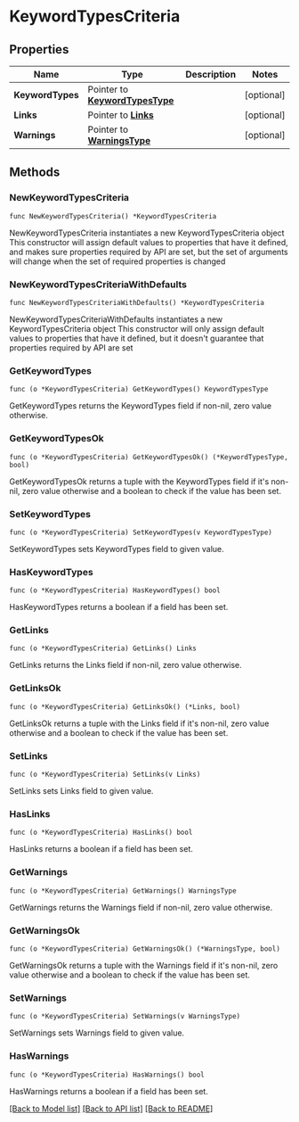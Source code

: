 # KeywordTypesCriteria

## Properties

Name | Type | Description | Notes
------------ | ------------- | ------------- | -------------
**KeywordTypes** | Pointer to [**KeywordTypesType**](KeywordTypesType.md) |  | [optional] 
**Links** | Pointer to [**Links**](Links.md) |  | [optional] 
**Warnings** | Pointer to [**WarningsType**](WarningsType.md) |  | [optional] 

## Methods

### NewKeywordTypesCriteria

`func NewKeywordTypesCriteria() *KeywordTypesCriteria`

NewKeywordTypesCriteria instantiates a new KeywordTypesCriteria object
This constructor will assign default values to properties that have it defined,
and makes sure properties required by API are set, but the set of arguments
will change when the set of required properties is changed

### NewKeywordTypesCriteriaWithDefaults

`func NewKeywordTypesCriteriaWithDefaults() *KeywordTypesCriteria`

NewKeywordTypesCriteriaWithDefaults instantiates a new KeywordTypesCriteria object
This constructor will only assign default values to properties that have it defined,
but it doesn't guarantee that properties required by API are set

### GetKeywordTypes

`func (o *KeywordTypesCriteria) GetKeywordTypes() KeywordTypesType`

GetKeywordTypes returns the KeywordTypes field if non-nil, zero value otherwise.

### GetKeywordTypesOk

`func (o *KeywordTypesCriteria) GetKeywordTypesOk() (*KeywordTypesType, bool)`

GetKeywordTypesOk returns a tuple with the KeywordTypes field if it's non-nil, zero value otherwise
and a boolean to check if the value has been set.

### SetKeywordTypes

`func (o *KeywordTypesCriteria) SetKeywordTypes(v KeywordTypesType)`

SetKeywordTypes sets KeywordTypes field to given value.

### HasKeywordTypes

`func (o *KeywordTypesCriteria) HasKeywordTypes() bool`

HasKeywordTypes returns a boolean if a field has been set.

### GetLinks

`func (o *KeywordTypesCriteria) GetLinks() Links`

GetLinks returns the Links field if non-nil, zero value otherwise.

### GetLinksOk

`func (o *KeywordTypesCriteria) GetLinksOk() (*Links, bool)`

GetLinksOk returns a tuple with the Links field if it's non-nil, zero value otherwise
and a boolean to check if the value has been set.

### SetLinks

`func (o *KeywordTypesCriteria) SetLinks(v Links)`

SetLinks sets Links field to given value.

### HasLinks

`func (o *KeywordTypesCriteria) HasLinks() bool`

HasLinks returns a boolean if a field has been set.

### GetWarnings

`func (o *KeywordTypesCriteria) GetWarnings() WarningsType`

GetWarnings returns the Warnings field if non-nil, zero value otherwise.

### GetWarningsOk

`func (o *KeywordTypesCriteria) GetWarningsOk() (*WarningsType, bool)`

GetWarningsOk returns a tuple with the Warnings field if it's non-nil, zero value otherwise
and a boolean to check if the value has been set.

### SetWarnings

`func (o *KeywordTypesCriteria) SetWarnings(v WarningsType)`

SetWarnings sets Warnings field to given value.

### HasWarnings

`func (o *KeywordTypesCriteria) HasWarnings() bool`

HasWarnings returns a boolean if a field has been set.


[[Back to Model list]](../README.md#documentation-for-models) [[Back to API list]](../README.md#documentation-for-api-endpoints) [[Back to README]](../README.md)


